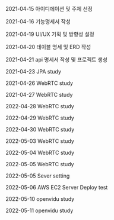 2021-04-15
아이디에이션 및 주제 선정

2021-04-16
기능명세서 작성

2021-04-19
UI/UX 기획 및 방향성 설정

2021-04-20
테이블 명세 및 ERD 작성

2021-04-21
api 명세서 작성 및 프로젝트 생성

2021-04-23
JPA study

2021-04-26
WebRTC study

2021-04-27
WebRTC study

2022-04-28
WebRTC study

2022-04-29
WebRTC study

2022-04-30
WebRTC study

2022-05-03
WebRTC study

2022-05-04
WebRTC study

2022-05-05
WebRTC study

2022-05-05
Sever setting

2022-05-06
AWS EC2 Server Deploy test

2022-05-10
openvidu study

2022-05-11
openvidu study